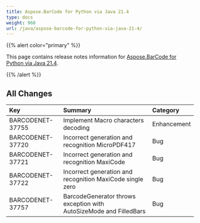 ```yaml
---
title: Aspose.BarCode for Python via Java 21.4
type: docs
weight: 960
url: /java/aspose-barcode-for-python-via-java-21-4/
---
```


{{% alert color="primary" %}} 

This page contains release notes information for [Aspose.BarCode for Python via Java 21.4](https://downloads.aspose.com/barcode/pythonjava/new-releases/aspose.barcode-for-python-via-java-21.4/).

{{% /alert %}} 
## **All Changes**

|**Key**|**Summary**|**Category**|
| :- | :- | :- |
|BARCODENET-37755|Implement Macro characters decoding|Enhancement|
|BARCODENET-37720|Incorrect generation and recognition MicroPDF417|Bug|
|BARCODENET-37721|Incorrect generation and recognition MaxiCode|Bug|
|BARCODENET-37722|Incorrect generation and recognition MaxiCode single zero|Bug|
|BARCODENET-37757|BarcodeGenerator throws exception with AutoSizeMode and FilledBars|Bug|